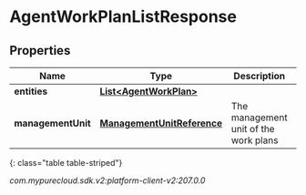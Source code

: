 # AgentWorkPlanListResponse


## Properties

| Name | Type | Description | Notes |
| ------------ | ------------- | ------------- | ------------- |
| **entities** | [**List&lt;AgentWorkPlan&gt;**](AgentWorkPlan) |  |  [optional] |
| **managementUnit** | [**ManagementUnitReference**](ManagementUnitReference) | The management unit of the work plans |  |
{: class="table table-striped"}




_com.mypurecloud.sdk.v2:platform-client-v2:207.0.0_
